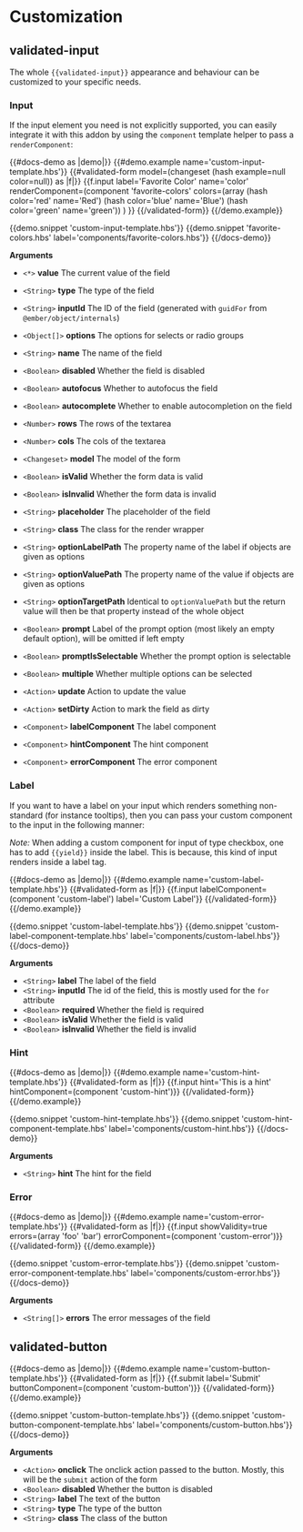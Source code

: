 # Customization

## validated-input

The whole `{{validated-input}}` appearance and behaviour can be customized to
your specific needs.

### Input

If the input element you need is not explicitly supported, you can easily
integrate it with this addon by using the `component` template helper to pass
a `renderComponent`:

<!-- prettier-ignore-start -->
{{#docs-demo as |demo|}}
  {{#demo.example name='custom-input-template.hbs'}}
    {{#validated-form model=(changeset (hash example=null color=null)) as |f|}}
      {{f.input
        label='Favorite Color'
        name='color'
        renderComponent=(component 'favorite-colors'
          colors=(array (hash color='red' name='Red') (hash color='blue' name='Blue') (hash color='green' name='green'))
        )
      }}
    {{/validated-form}}
  {{/demo.example}}

  {{demo.snippet 'custom-input-template.hbs'}}
  {{demo.snippet 'favorite-colors.hbs' label='components/favorite-colors.hbs'}}
{{/docs-demo}}
<!-- prettier-ignore-end -->

**Arguments**

- `<*>` **value** The current value of the field
- `<String>` **type** The type of the field
- `<String>` **inputId** The ID of the field (generated with `guidFor` from `@ember/object/internals`)
- `<Object[]>` **options** The options for selects or radio groups
- `<String>` **name** The name of the field
- `<Boolean>` **disabled** Whether the field is disabled
- `<Boolean>` **autofocus** Whether to autofocus the field
- `<Boolean>` **autocomplete** Whether to enable autocompletion on the field
- `<Number>` **rows** The rows of the textarea
- `<Number>` **cols** The cols of the textarea
- `<Changeset>` **model** The model of the form
- `<Boolean>` **isValid** Whether the form data is valid
- `<Boolean>` **isInvalid** Whether the form data is invalid
- `<String>` **placeholder** The placeholder of the field
- `<String>` **class** The class for the render wrapper

- `<String>` **optionLabelPath** The property name of the label if objects are given as options
- `<String>` **optionValuePath** The property name of the value if objects are given as options
- `<String>` **optionTargetPath** Identical to `optionValuePath` but the return value will then be that property instead of the whole object
- `<Boolean>` **prompt** Label of the prompt option (most likely an empty default option), will be omitted if left empty
- `<Boolean>` **promptIsSelectable** Whether the prompt option is selectable
- `<Boolean>` **multiple** Whether multiple options can be selected

- `<Action>` **update** Action to update the value
- `<Action>` **setDirty** Action to mark the field as dirty

- `<Component>` **labelComponent** The label component
- `<Component>` **hintComponent** The hint component
- `<Component>` **errorComponent** The error component

### Label

If you want to have a label on your input which renders something
non-standard (for instance tooltips), then you can pass your custom component
to the input in the following manner:

_Note:_ When adding a custom component for input of type checkbox, one has to
add `{{yield}}` inside the label. This is because, this kind of input renders
inside a label tag.

<!-- prettier-ignore-start -->
{{#docs-demo as |demo|}}
  {{#demo.example name='custom-label-template.hbs'}}
    {{#validated-form as |f|}}
      {{f.input labelComponent=(component 'custom-label') label='Custom Label'}}
    {{/validated-form}}
  {{/demo.example}}

  {{demo.snippet 'custom-label-template.hbs'}}
  {{demo.snippet 'custom-label-component-template.hbs' label='components/custom-label.hbs'}}
{{/docs-demo}}
<!-- prettier-ignore-end -->

**Arguments**

- `<String>` **label** The label of the field
- `<String>` **inputId** The id of the field, this is mostly used for the `for` attribute
- `<Boolean>` **required** Whether the field is required
- `<Boolean>` **isValid** Whether the field is valid
- `<Boolean>` **isInvalid** Whether the field is invalid

### Hint

<!-- prettier-ignore-start -->
{{#docs-demo as |demo|}}
  {{#demo.example name='custom-hint-template.hbs'}}
    {{#validated-form as |f|}}
      {{f.input hint='This is a hint' hintComponent=(component 'custom-hint')}}
    {{/validated-form}}
  {{/demo.example}}

  {{demo.snippet 'custom-hint-template.hbs'}}
  {{demo.snippet 'custom-hint-component-template.hbs' label='components/custom-hint.hbs'}}
{{/docs-demo}}
<!-- prettier-ignore-end -->

**Arguments**

- `<String>` **hint** The hint for the field

### Error

<!-- prettier-ignore-start -->
{{#docs-demo as |demo|}}
  {{#demo.example name='custom-error-template.hbs'}}
    {{#validated-form as |f|}}
      {{f.input showValidity=true errors=(array 'foo' 'bar') errorComponent=(component 'custom-error')}}
    {{/validated-form}}
  {{/demo.example}}

  {{demo.snippet 'custom-error-template.hbs'}}
  {{demo.snippet 'custom-error-component-template.hbs' label='components/custom-error.hbs'}}
{{/docs-demo}}
<!-- prettier-ignore-end -->

**Arguments**

- `<String[]>` **errors** The error messages of the field

## validated-button

<!-- prettier-ignore-start -->
{{#docs-demo as |demo|}}
  {{#demo.example name='custom-button-template.hbs'}}
    {{#validated-form as |f|}}
      {{f.submit label='Submit' buttonComponent=(component 'custom-button')}}
    {{/validated-form}}
  {{/demo.example}}

  {{demo.snippet 'custom-button-template.hbs'}}
  {{demo.snippet 'custom-button-component-template.hbs' label='components/custom-button.hbs'}}
{{/docs-demo}}
<!-- prettier-ignore-end -->

**Arguments**

- `<Action>` **onclick** The onclick action passed to the button. Mostly, this will be the `submit` action of the form
- `<Boolean>` **disabled** Whether the button is disabled
- `<String>` **label** The text of the button
- `<String>` **type** The type of the button
- `<String>` **class** The class of the button
